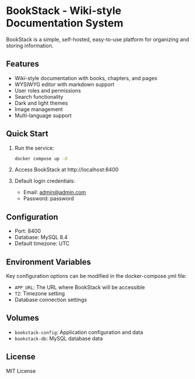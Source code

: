 # BookStack - Wiki-style Documentation System

BookStack is a simple, self-hosted, easy-to-use platform for organizing and storing information.

## Features

- Wiki-style documentation with books, chapters, and pages
- WYSIWYG editor with markdown support
- User roles and permissions
- Search functionality
- Dark and light themes
- Image management
- Multi-language support

## Quick Start

1. Run the service:
   ```bash
   docker compose up -d
   ```

2. Access BookStack at http://localhost:8400

3. Default login credentials:
   - Email: admin@admin.com
   - Password: password

## Configuration

- Port: 8400
- Database: MySQL 8.4
- Default timezone: UTC

## Environment Variables

Key configuration options can be modified in the docker-compose.yml file:

- `APP_URL`: The URL where BookStack will be accessible
- `TZ`: Timezone setting
- Database connection settings

## Volumes

- `bookstack-config`: Application configuration and data
- `bookstack-db`: MySQL database data

## License

MIT License